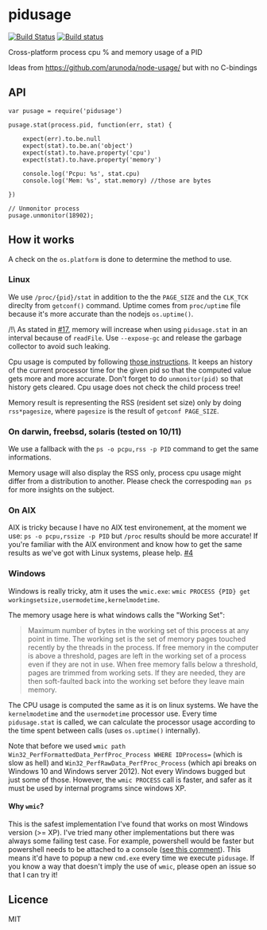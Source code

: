 pidusage
========

[![Build Status](https://travis-ci.org/soyuka/pidusage.svg?branch=master)](https://travis-ci.org/soyuka/pidusage)
[![Build status](https://ci.appveyor.com/api/projects/status/dqs82fp92pf2rey5)](https://ci.appveyor.com/project/soyuka/pidusage)

Cross-platform process cpu % and memory usage of a PID

Ideas from https://github.com/arunoda/node-usage/ but with no C-bindings

## API

```
var pusage = require('pidusage')

pusage.stat(process.pid, function(err, stat) {

	expect(err).to.be.null
	expect(stat).to.be.an('object')
	expect(stat).to.have.property('cpu')
	expect(stat).to.have.property('memory')

	console.log('Pcpu: %s', stat.cpu)
	console.log('Mem: %s', stat.memory) //those are bytes

})

// Unmonitor process
pusage.unmonitor(18902);
```

## How it works

A check on the `os.platform` is done to determine the method to use.

### Linux
We use `/proc/{pid}/stat` in addition to the the `PAGE_SIZE` and the `CLK_TCK` direclty from `getconf()` command. Uptime comes from `proc/uptime` file because it's more accurate than the nodejs `os.uptime()`.

/!\ As stated in [#17](https://github.com/soyuka/pidusage/issues/17), memory will increase when using `pidusage.stat` in an interval because of `readFile`. Use `--expose-gc` and release the garbage collector to avoid such leaking.

Cpu usage is computed by following [those instructions](http://stackoverflow.com/questions/16726779/how-do-i-get-the-total-cpu-usage-of-an-application-from-proc-pid-stat/16736599#16736599). It keeps an history of the current processor time for the given pid so that the computed value gets more and more accurate. Don't forget to do `unmonitor(pid)` so that history gets cleared.
Cpu usage does not check the child process tree!

Memory result is representing the RSS (resident set size) only by doing `rss*pagesize`, where `pagesize` is the result of `getconf PAGE_SIZE`.

### On darwin, freebsd, solaris (tested on 10/11)
We use a fallback with the `ps -o pcpu,rss -p PID` command to get the same informations.

Memory usage will also display the RSS only, process cpu usage might differ from a distribution to another. Please check the correspoding `man ps` for more insights on the subject.

### On AIX
AIX is tricky because I have no AIX test environement, at the moment we use: `ps -o pcpu,rssize -p PID` but `/proc` results should be more accurate! If you're familiar with the AIX environment and know how to get the same results as we've got with Linux systems, please help.
[#4](https://github.com/soyuka/pidusage/issues/4)

### Windows
Windows is really tricky, atm it uses the `wmic.exe`: `wmic PROCESS {PID} get workingsetsize,usermodetime,kernelmodetime`.

The memory usage here is what windows calls the "Working Set":

> Maximum number of bytes in the working set of this process at any point in time. The working set is the set of memory pages touched recently by the threads in the process. If free memory in the computer is above a threshold, pages are left in the working set of a process even if they are not in use. When free memory falls below a threshold, pages are trimmed from working sets. If they are needed, they are then soft-faulted back into the working set before they leave main memory.

The CPU usage is computed the same as it is on linux systems. We have the `kernelmodetime` and the `usermodetime` processor use. Every time `pidusage.stat` is called, we can calculate the processor usage according to the time spent between calls (uses `os.uptime()` internally).

Note that before we used `wmic path Win32_PerfFormattedData_PerfProc_Process WHERE IDProcess=` (which is slow as hell) and `Win32_PerfRawData_PerfProc_Process` (which api breaks on Windows 10 and Windows server 2012). Not every Windows bugged but just some of those. However, the `wmic PROCESS` call is faster, and safer as it must be used by internal programs since windows XP.

#### Why `wmic`?

This is the safest implementation I've found that works on most Windows version (>= XP). I've tried many other implementations but there was always some failing test case. For example, powershell would be faster but powershell needs to be attached to a console ([see this comment](https://github.com/nodejs/node-v0.x-archive/issues/8795#issuecomment-68068553)). This means it'd have to popup a new `cmd.exe` every time we execute `pidusage`.
If you know a way that doesn't imply the use of `wmic`, please open an issue so that I can try it!

## Licence

MIT
